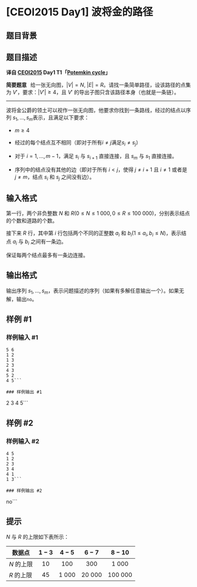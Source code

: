# [CEOI2015 Day1] 波将金的路径

## 题目背景



## 题目描述



**译自 [CEOI2015](https://ceoi2015.fi.muni.cz/tasks.php) Day1 T1「[Potemkin cycle](https://ceoi2015.fi.muni.cz/day1/eng/day1task1-eng.pdf)」**

**简要题意** $\,$ 给一张无向图，$|V|=N,$ $|E|=R$。请找一条简单路径，设该路径的点集为 $V'$，要求：$|V'| \ge 4$，且 $V'$ 的导出子图只含该路径本身（也就是一条链）。

---

波将金公爵的领土可以视作一张无向图，他要求你找到一条路线，经过的结点以序列 $s_1,\dots,s_m$表示，且满足以下要求：

 - $m \geq 4$

- 经过的每个结点互不相同（即对于所有$i \neq j$满足$s_i \neq s_j$）

- 对于 $i = 1,\dots,m - 1$，满足 $s_i$ 与 $s_{i + 1}$ 直接连接，且 $s_m$ 与 $s_1$ 直接连接。

- 序列中的结点没有其他的边（即对于所有 $i < j$，使得 $j \neq i + 1$ 且 $i \neq 1$ 或者是 $j \neq m$，结点 $s_i$ 和 $s_j$ 之间没有边）。

## 输入格式

第一行，两个非负整数 $N$ 和 $R(0 \leq N \leq 1\ 000,0 \leq R \leq 100\ 000)$，分别表示结点的个数和道路的个数。

接下来 $R$ 行，其中第 $i$ 行包括两个不同的正整数 $a_i$ 和 $b_i(1 \leq a_i,b_i \leq N)$，表示结点 $a_i$ 与 $b_i$ 之间有一条边。

保证每两个结点最多有一条边连接。

## 输出格式

输出序列 $s_1,\dots,s_m$，表示问题描述的序列（如果有多解任意输出一个）。如果无解，输出`no`。

## 样例 #1

### 样例输入 #1
```
5 6
1 2
1 3
2 3
4 3
5 2
4 5```

### 样例输出 #1

```
2 3 4 5```

## 样例 #2

### 样例输入 #2
```
4 5
1 2
2 3
3 4
4 1
1 3```

### 样例输出 #2

```
no```

## 提示

$N$ 与 $R$ 的上限如下表所示：

|数据点|$1-3$|$4-5$|$6-7$|$8-10$|
|-|:-:|:-:|:-:|:-:|
|$N$ 的上限|$10$|$100$|$300$|$1\ 000$|
|$R$ 的上限|$45$|$1\ 000$|$20\ 000$|$100\ 000$|
